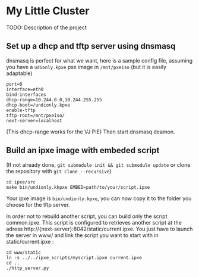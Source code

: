 My Little Cluster
=================

TODO: Description of the project

Set up a dhcp and tftp server using dnsmasq
-------------------------------------------

dnsmasq is perfect for what we want, here is a sample config file, assuming you
have a `udionly.kpxe` pxe image in `/mnt/pxeiso` (but it is easily adaptable)

    port=0
    interface=eth0
    bind-interfaces
    dhcp-range=10.244.0.0,10.244.255.255
    dhcp-boot=/undionly.kpxe
    enable-tftp
    tftp-root=/mnt/pxeiso/
    next-server=localhost

(This dhcp-range works for the VJ PIE)
Then start dnsmasq deamon.


Build an ipxe image with embeded script
---------------------------------------
(If not already done, `git submodule init && git submodule update` or clone the
repository with `git clone --recursive`)

    cd ipxe/src
    make bin/undionly.kkpxe EMBED=path/to/your/script.ipxe

Your ipxe image is `bin/undionly.kpxe`, you can now copy it to the folder you
choose for the tftp server.

In order not to rebuild another script, you can build only the script
common.ipxe. This script is configured to retrieves another script at the
adress http://{next-server}:8042/static/current.ipxe.
You just have to launch the server in www/ and link the script you want to
start with in static/current.ipxe :
    
    cd www/static
    ln -s ../../ipxe_scripts/myscript.ipxe current.ipxe
    cd ..
    ./http_server.py

